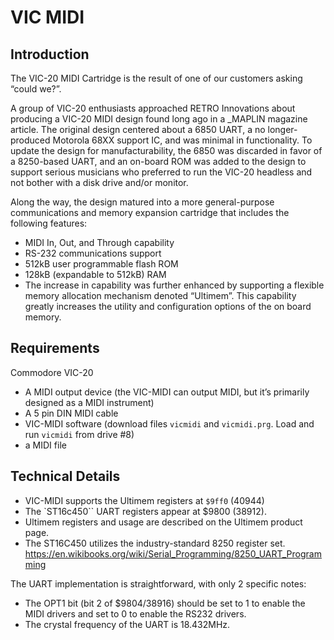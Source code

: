 # VIC MIDI

## Introduction

The VIC-20 MIDI Cartridge is the result of one of our customers asking “could
we?”.

A group of VIC-20 enthusiasts approached RETRO Innovations about producing
a VIC-20 MIDI design found long ago in a _MAPLIN magazine article.  The original
design centered about a 6850 UART, a no longer-produced Motorola 68XX support
IC, and was minimal in functionality. To update the design for
manufacturability, the 6850 was discarded in favor of a 8250-based UART, and an
on-board ROM was added to the design to support serious musicians who preferred
to run the VIC-20 headless and not bother with a disk drive and/or monitor.

Along the way, the design matured into a more general-purpose communications and
memory expansion cartridge that includes the following features:

* MIDI In, Out, and Through capability
* RS-232 communications support
* 512kB user programmable flash ROM
* 128kB (expandable to 512kB) RAM
* The increase in capability was further enhanced by supporting a flexible memory
  allocation mechanism denoted “Ultimem”. This capability greatly increases the
  utility and configuration options of the on board memory.

## Requirements

Commodore VIC-20
* A MIDI output device (the VIC-MIDI can output MIDI, but it’s primarily designed
  as a MIDI instrument)
* A 5 pin DIN MIDI cable
* VIC-MIDI software (download files `vicmidi` and `vicmidi.prg`. Load and run
  `vicmidi` from drive #8)
* a MIDI file

## Technical Details

* VIC-MIDI supports the Ultimem registers at `$9ff0` (40944)
* The `ST16c450`` UART registers appear at $9800 (38912). 
* Ultimem registers and usage are described on the Ultimem product page.
* The ST16C450 utilizes the industry-standard 8250 register set.
  https://en.wikibooks.org/wiki/Serial_Programming/8250_UART_Programming

The UART implementation is
straightforward, with only 2 specific notes:

* The OPT1 bit (bit 2 of $9804/38916) should be set to 1 to enable the MIDI
  drivers and set to 0 to enable the RS232 drivers.
* The crystal frequency of the UART is 18.432MHz.

